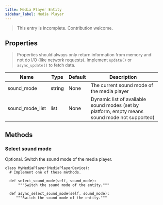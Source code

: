 ```yaml
---
title: Media Player Entity
sidebar_label: Media Player
---
```


> This entry is incomplete. Contribution welcome.

## Properties

> Properties should always only return information from memory and not do I/O (like network requests). Implement `update()` or `async_update()` to fetch data.

| Name | Type | Default | Description
| ---- | ---- | ------- | -----------
| sound_mode | string | None | The current sound mode of the media player
| sound_mode_list | list | None | Dynamic list of available sound modes (set by platform, empty means sound mode not supported)


## Methods
### Select sound mode
Optional. Switch the sound mode of the media player.

    class MyMediaPlayer(MediaPlayerDevice):
      # Implement one of these methods.
      
      def select_sound_mode(self, sound_mode):
          """Switch the sound mode of the entity."""

      def async_select_sound_mode(self, sound_mode):
         """Switch the sound mode of the entity."""

